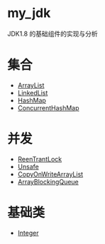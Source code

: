 # my_jdk
JDK1.8 的基础组件的实现与分析


# 集合 
* [ArrayList]()
* [LinkedList]()
* [HashMap]()
* [ConcurrentHashMap]()

# 并发
* [ReenTrantLock]()
* [Unsafe]()
* [CopyOnWriteArrayList]()
* [ArrayBlockingQueue]()


# 基础类
* [Integer]()
